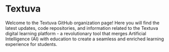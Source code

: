 # Textuva

Welcome to the Textuva GitHub organization page! Here you will find the latest updates, code repositories, and information related to the Textuva digital learning platform - a revolutionary tool that merges Artificial Intelligence (AI) with education to create a seamless and enriched learning experience for students.
